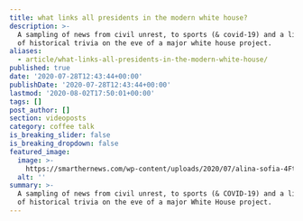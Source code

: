 ```yaml
---
title: what links all presidents in the modern white house?
description: >-
  A sampling of news from civil unrest, to sports (& covid-19) and a little bit
  of historical trivia on the eve of a major white house project.
aliases:
  - article/what-links-all-presidents-in-the-modern-white-house/
published: true
date: '2020-07-28T12:43:44+00:00'
publishDate: '2020-07-28T12:43:44+00:00'
lastmod: '2020-08-02T17:50:01+00:00'
tags: []
post_author: []
section: videoposts
category: coffee talk
is_breaking_slider: false
is_breaking_dropdown: false
featured_image:
  image: >-
    https://smarthernews.com/wp-content/uploads/2020/07/alina-sofia-4FttS_QUqw8-unsplash-683x1024.jpg
  alt: ''
summary: >-
  A sampling of news from civil unrest, to sports (& COVID-19) and a little bit
  of historical trivia on the eve of a major White House project.
---
```

